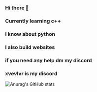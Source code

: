 ### Hi there 👋

### Currently learning c++ 
### I know about python
### I also build websites

### if you need any help dm my discord

### xvevlvr is my discord
![Anurag's GitHub stats](https://github-readme-stats.vercel.app/api?username=LoveMeRin&show_icons=true&theme=radical)

